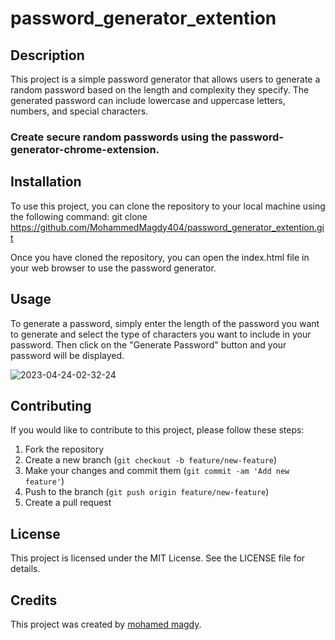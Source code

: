 # password_generator_extention

## Description

This project is a simple password generator that allows users to generate a random password based on the length and complexity they specify. The generated password can include lowercase and uppercase letters, numbers, and special characters.


### Create secure random passwords using the password-generator-chrome-extension.

## Installation

To use this project, you can clone the repository to your local machine using the following command:
git clone  https://github.com/MohammedMagdy404/password_generator_extention.git

Once you have cloned the repository, you can open the index.html file in your web browser to use the password generator.

## Usage

To generate a password, simply enter the length of the password you want to generate and select the type of characters you want to include in your password. Then click on the "Generate Password" button and your password will be displayed.

![2023-04-24-02-32-24](https://user-images.githubusercontent.com/119526648/233875741-b16fdc3e-2640-4106-980d-a0e882612a65.png)

## Contributing

If you would like to contribute to this project, please follow these steps:

1. Fork the repository
2. Create a new branch (`git checkout -b feature/new-feature`)
3. Make your changes and commit them (`git commit -am 'Add new feature'`)
4. Push to the branch (`git push origin feature/new-feature`)
5. Create a pull request

## License

This project is licensed under the MIT License. See the LICENSE file for details.

## Credits

This project was created by [mohamed magdy](https://github.com/MohammedMagdy404).
